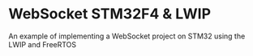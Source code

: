 # WebSocket STM32F4 & LWIP
An example of implementing a WebSocket project on STM32 using the LWIP and FreeRTOS
